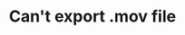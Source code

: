 ---
title: 'Can''t export .mov file'
redirect_to:
  - 'https://discuss.pencil2d.org/t/cant-export-mov-file/901'
---